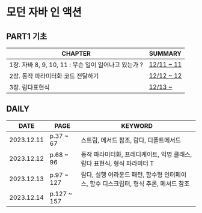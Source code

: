 # 모던 자바 인 액션

## PART1 기초
| **CHAPTER**                                  | **SUMMARY**                                                                                         |
|------------------------------------------|-----------------------------------------------------------------------------------------------------|
| 1장. 자바  8, 9, 10, 11 :  무슨 일이 일어나고 있는가 ? | [12/11 ~ 11](https://github.com/crystalYoo99/java/blob/main/modern-java-in-action/chap01/Chapter1.md) |
| 2장. 동작 파라미터화 코드 전달하기                     | [12/12 ~ 12](https://github.com/crystalYoo99/java/blob/main/modern-java-in-action/chap02/Chapter2.md) |
| 3장. 람다표현식                                | [12/13 ~ ](https://github.com/crystalYoo99/java/blob/main/modern-java-in-action/chap03/Chapter3.md) |

## DAILY
| **DATE**   | **PAGE**    | **KEYWORD** |
|------------|-------------|-------------|
| 2023.12.11 | p.37 ~ 67   | 스트림, 메서드 참조, 람다, 디폴트메서드 |
| 2023.12.12 | p.68 ~ 96   | 동작 파라미터화, 프레디케이트, 익명 클래스, 람다 표현식, 형식 파라미터 T |
| 2023.12.13 | p.97 ~ 127  | 람다, 실행 어라운드 패턴, 함수형 인터페이스, 함수 디스크립터, 형식 추론, 메서드 참조 |
| 2023.12.14 | p.127 ~ 157 |  |
